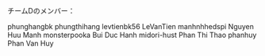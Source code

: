 チームDのメンバー：

phunghangbk phungthihang
levtienbk56 LeVanTien
manhnhhedspi Nguyen Huu Manh
monsterpooka Bui Duc Hanh
midori-hust Phan Thi Thao
phanhuy    Phan Van Huy
